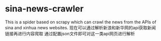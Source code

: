 # sina-news-crawler
This is a spider based on scrapy which can crawl the news from the APIs of sina and xinhua news websites.
现在可以通过解析新浪和新华网的api获取新闻链接再进行内容爬取
通过配置json文件即可对这一类api网页进行解析
